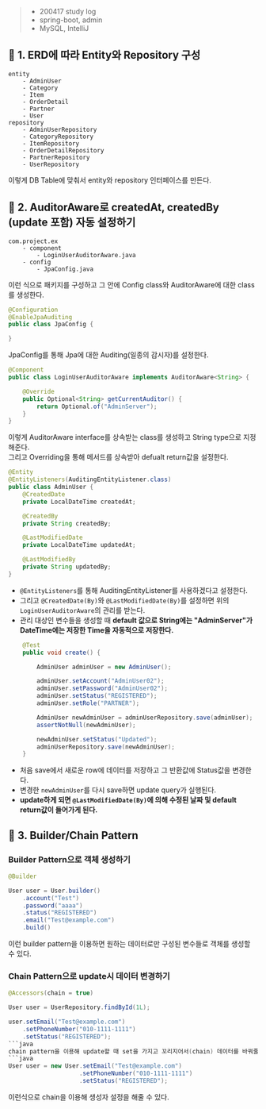 > - 200417 study log
> - spring-boot, admin
> - MySQL, IntelliJ

## 🔖 1. ERD에 따라 Entity와 Repository 구성

```
entity
    - AdminUser
    - Category
    - Item
    - OrderDetail
    - Partner
    - User
repository
    - AdminUserRepository
    - CategoryRepository
    - ItemRepository
    - OrderDetailRepository
    - PartnerRepository
    - UserRepository
```

이렇게 DB Table에 맞춰서 entity와 repository 인터페이스를 만든다.



## 🔖 2. AuditorAware로 createdAt, createdBy (update 포함) 자동 설정하기

```
com.project.ex
    - component
        - LoginUserAuditorAware.java
    - config
        - JpaConfig.java

```
이런 식으로 패키지를 구성하고 그 안에 Config class와 AuditorAware에 대한 class를 생성한다.
```java
@Configuration
@EnableJpaAuditing
public class JpaConfig {

}
```
JpaConfig를 통해 Jpa에 대한 Auditing(일종의 감시자)를 설정한다.

```java
@Component
public class LoginUserAuditorAware implements AuditorAware<String> {

    @Override
    public Optional<String> getCurrentAuditor() {
        return Optional.of("AdminServer");
    }
}
```
이렇게 AuditorAware interface를 상속받는 class를 생성하고 String type으로 지정해준다.  
그리고 Overriding을 통해 메서드를 상속받아 defualt return값을 설정한다.



```java
@Entity
@EntityListeners(AuditingEntityListener.class)
public class AdminUser {
    @CreatedDate
    private LocalDateTime createdAt;

    @CreatedBy
    private String createdBy;

    @LastModifiedDate
    private LocalDateTime updatedAt;

    @LastModifiedBy
    private String updatedBy;
}
```
- `@EntityListeners`를 통해 AuditingEntityListener를 사용하겠다고 설정한다.
- 그리고 `@CreatedDate(By)`와 `@LastModifiedDate(By)`를 설정하면 위의 `LoginUserAuditorAware`의 관리를 받는다.
- 관리 대상인 변수들을 생성할 때 **default 값으로 String에는 "AdminServer"가 DateTime에는 저장한 Time을 자동적으로 저장한다.**

```java
    @Test
    public void create() {

        AdminUser adminUser = new AdminUser();

        adminUser.setAccount("AdminUser02");
        adminUser.setPassword("AdminUser02");
        adminUser.setStatus("REGISTERED");
        adminUser.setRole("PARTNER");

        AdminUser newAdminUser = adminUserRepository.save(adminUser);
        assertNotNull(newAdminUser);

        newAdminUser.setStatus("Updated");
        adminUserRepository.save(newAdminUser);
    }
```
- 처음 save에서 새로운 row에 데이터를 저장하고 그 반환값에 Status값을 변경한다.
- 변경한 `newAdminUser`를 다시 save하면 update query가 실행된다.
- **update하게 되면 `@LastModifiedDate(By)`에 의해 수정된 날짜 및 default return값이 들어가게 된다.**



## 🔖 3. Builder/Chain Pattern


### Builder Pattern으로 객체 생성하기

```java
@Builder
```
```java
User user = User.builder()
    .account("Test")
    .password("aaaa")
    .status("REGISTERED")
    .email("Test@example.com")
    .build()
```
이런 builder pattern을 이용하면 원하는 데이터로만 구성된 변수들로 객체를 생성할 수 있다.


### Chain Pattern으로 update시 데이터 변경하기

```java
@Accessors(chain = true)
```
```java
User user = UserRepository.findById(1L);

user.setEmail("Test@example.com")
    .setPhoneNumber("010-1111-1111")
    .setStatus("REGISTERED");
```java
chain pattern을 이용해 update할 때 set을 가지고 꼬리지어서(chain) 데이터를 바꿔줄 수 있다.
```java
User user = new User.setEmail("Test@example.com")
                    .setPhoneNumber("010-1111-1111")
                    .setStatus("REGISTERED");
```
이런식으로 chain을 이용해 생성자 설정을 해줄 수 있다.

